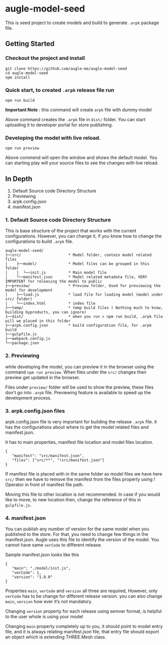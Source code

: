 # augle-model-seed
This is seed project to create models and build to generate `.arpk` package file.

## Getting Started

### Checkout the project and install

```
git clone https://github.com/augle-me/augle-model-seed
cd augle-model-seed
npm install
```

### Quick start, to created `.arpk` release file run

```
npm run build
```
**Important Note** : this command will create `arpk` file with dummy model

Above command creates the `.arpk` file in `dist/` folder. You can start uploading it to developer portal for store publishing.

### Developing the model with live reload.

 ```
 npm run preview
 ```

Above commend will open the window and shows the default model. You can starting play will your source files to see the changes with live reload.


## In Depth

1. Default Source code Directory Structure
2. Previewing
3. arpk.config.json
4. manifest.json

### 1. Default Source code Directory Structure

This is base structure of the project that works with the current configurations. However, you can change it, if you know how to change the configurations to build `.arpk` file.

```
augle-model-seed/
├──src/                     * Model folder, contain model related files
|    ├──model/              * Model files can be grouped in this folder
|    |  └──init.js          * Main model file
|    └──manifest.json       * Model related metadata file, VERY IMPORTENT for releasing the model to public
├──preview/                 * Preview folder, Used for previewing the model for development
|    ├──load.js             * load file for loading model (model under src/ folder)
|    └──index.html          * index file
├──temp/                    * temp build files ( Nothing much to know, building byproducts, you can ignore)
├──dist/                    * when you run > npm run build, .arpk file will we placed in this folder
├──arpk.config.json         * build configuration file, for .arpk build
├──gulpfile.js
├──webpack.config.js
└──package.json
```

### 2. Previewing

while developing the model, you can preview it in the browser using the command `npm run preview`. When files under the `src/` changes then preview get updated in the browser.

Files under `preview/` folder will be used to show the preview, these files don't go into `.arpk` file. Previewing feature is available to speed up the development process.

### 3. arpk.config.json files

arpk.config.json file is very important for building the release `.arpk` file. it has the configurations about where to get the model related files and manifest.json.

It has to main properties, manifest file location and model files location.
```
{
   "manifest": "src/manifest.json",
   "files": ["src/**", "!src/manifest.json"]
}
```
If manifest file is placed with in the same folder as model files we have here `src/` then we have to remove the manifest from the files property using ! Operator in front of manifest file path.

Moving this file to other location is not recommended. In case if you would like to move, to new location then, change the reference of this in `gulpfile.js`.

### 4. manifest.json

You can publish any number of version for the same model when you published to the store. For that, you need to change few things in the manifest.json. Augle uses this file to identify the version of the model. You cannot have same `verCode` to different release.

Sample manifest.json looks like this
```
{
   "main": "./model/init.js",
   "verCode": 1,
   "version": "1.0.0"
}
```

Properties `main`, `verCode` and `version` all three are required, However, only `verCode` has to be change for different release version. you can also change `main`, `version` how ever it’s not mandatory.

Changing `version` property for each release using semver format, is helpful to the user whole is using your model

Changing `main` property completely up to you, it should point to model entry file, and it is always relating manifest.json file, that entry file should export an object which is extending THREE.Mesh class.
